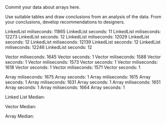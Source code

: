 
Commit your data about arrays here.

Use suitable tables and draw conclusions
from an analysis of the data. From your conclusions,
develop recommendations to designers.

LinkedList miliseconds: 11865
LinkedList seconds: 11
LinkedList miliseconds: 12273
LinkedList seconds: 12
LinkedList miliseconds: 12029
LinkedList seconds: 12
LinkedList miliseconds: 12139
LinkedList seconds: 12
LinkedList miliseconds: 12246
LinkedList seconds: 12

Vector miliseconds: 1645
Vector seconds: 1
Vector miliseconds: 1588
Vector seconds: 1
Vector miliseconds: 1573
Vector seconds: 1
Vector miliseconds: 1618
Vector seconds: 1
Vector miliseconds: 1571
Vector seconds: 1

Array miliseconds: 1675
Array seconds: 1
Array miliseconds: 1615
Array seconds: 1
Array miliseconds: 1631
Array seconds: 1
Array miliseconds: 1651
Array seconds: 1
Array miliseconds: 1664
Array seconds: 1



Linked List Median:

Vector Median:

Array Median: